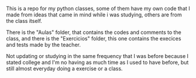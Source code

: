 This is a repo for my python classes, some of them have my own code that I made from ideas that came in mind while i was studying, 
others are from the class itself.

There is the "Aulas" folder, that contains the codes and comments to the class, and there is the "Exercicios" folder, this one
contains the execices and tests made by the teacher.

Not updating or studying in the same frequency that I was before because I stated college and I'm no having as much time as I used to have before, but still almost everyday doing a exercise or a class.
